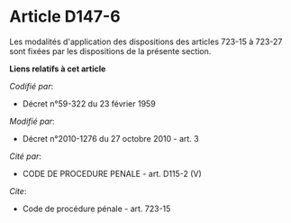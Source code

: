 # Article D147-6

Les modalités d'application des dispositions des articles 723-15 à 723-27 sont fixées par les dispositions de la présente
section.

**Liens relatifs à cet article**

_Codifié par_:

  - Décret n°59-322 du 23 février 1959

_Modifié par_:

  - Décret n°2010-1276 du 27 octobre 2010 - art. 3

_Cité par_:

  - CODE DE PROCEDURE PENALE - art. D115-2 (V)

_Cite_:

  - Code de procédure pénale - art. 723-15
